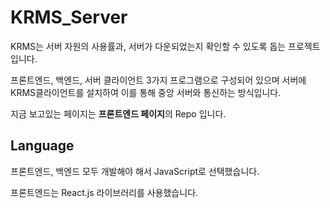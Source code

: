 # KRMS_Server

KRMS는 서버 자원의 사용률과, 서버가 다운되었는지 확인할 수 있도록 돕는 프로젝트 입니다.

프론트엔드, 백엔드, 서버 클라이언트 3가지 프로그램으로 구성되어 있으며 서버에 KRMS클라이언트를 설치하여 이를 통해 중앙 서버와 통신하는 방식입니다.

지금 보고있는 페이지는 **프론트엔드 페이지**의 Repo 입니다.

## Language

프론트엔드, 백엔드 모두 개발해야 해서 JavaScript로 선택했습니다.

프론트엔드는 React.js 라이브러리를 사용했습니다.
